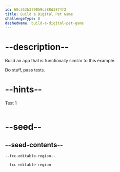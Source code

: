 ```yaml
---
id: 68c362b379059c388d3874f2
title: Build a Digital Pet Game
challengeType: 0
dashedName: build-a-digital-pet-game
---
```


# --description--

Build an app that is functionally similar to this example.

Do stuff, pass tests.

# --hints--

Test 1

```js

```

# --seed--

## --seed-contents--

```html
--fcc-editable-region--

--fcc-editable-region--
```

